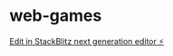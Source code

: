 # web-games

[Edit in StackBlitz next generation editor ⚡️](https://stackblitz.com/~/github.com/S-Amier/web-games)